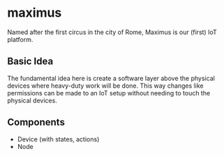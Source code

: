 # maximus
Named after the first circus in the city of Rome, Maximus is our (first) IoT platform.

## Basic Idea
The fundamental idea here is create a software layer above the physical devices where heavy-duty work will be done. This way changes like permissions can be made to an IoT setup without needing to touch the physical devices.

## Components
* Device (with states, actions)
* Node
